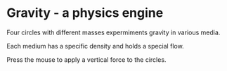 # Gravity - a physics engine
Four circles with different masses expermiments gravity in various media.

Each medium has a specific density and holds a special flow.

Press the mouse to apply a vertical force to the circles.